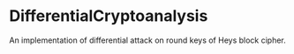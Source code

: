 # DifferentialCryptoanalysis
An implementation of differential attack on round keys of Heys block cipher.
